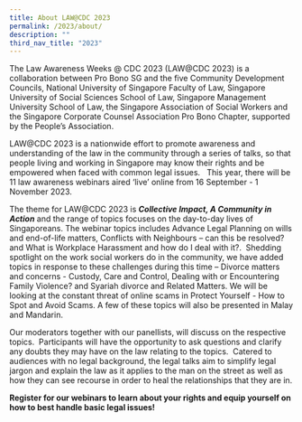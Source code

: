 ```yaml
---
title: About LAW@CDC 2023
permalink: /2023/about/
description: ""
third_nav_title: "2023"
---
```

The Law Awareness Weeks @ CDC 2023 (LAW@CDC 2023) is a collaboration between Pro Bono SG and the five Community Development Councils, National University of Singapore Faculty of Law, Singapore University of Social Sciences School of Law, Singapore Management University School of Law, the Singapore Association of Social Workers and the Singapore Corporate Counsel Association Pro Bono Chapter, supported by the People’s Association.

LAW@CDC 2023 is a nationwide effort to promote awareness and understanding of the law in the community through a series of talks, so that people living and working in Singapore may know their rights and be empowered when faced with common legal issues.   This year, there will be 11 law awareness webinars aired ‘live’ online from 16 September - 1 November 2023.

The theme for LAW@CDC 2023 is ***Collective Impact, A Community in Action*** and the range of topics focuses on the day-to-day lives of Singaporeans. The webinar topics includes Advance Legal Planning on wills and end-of-life matters, Conflicts with Neighbours – can this be resolved? and What is Workplace Harassment and how do I deal with it?.  Shedding spotlight on the work social workers do in the community, we have added topics in response to these challenges during this time – Divorce matters and concerns - Custody, Care and Control, Dealing with or Encountering Family Violence? and Syariah divorce and Related Matters. We will be looking at the constant threat of online scams in Protect Yourself - How to Spot and Avoid Scams. A few of these topics will also be presented in Malay and Mandarin.

  
Our moderators together with our panellists, will discuss on the respective topics.  Participants will have the opportunity to ask questions and clarify any doubts they may have on the law relating to the topics.  Catered to audiences with no legal background, the legal talks aim to simplify legal jargon and explain the law as it applies to the man on the street as well as how they can see recourse in order to heal the relationships that they are in.

**Register for our webinars to learn about your rights and equip yourself on how to best handle basic legal issues!**